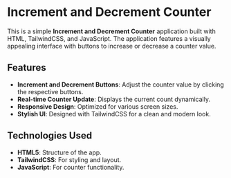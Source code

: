 # Increment and Decrement Counter

This is a simple **Increment and Decrement Counter** application built with HTML, TailwindCSS, and JavaScript. The application features a visually appealing interface with buttons to increase or decrease a counter value.

## Features

- **Increment and Decrement Buttons**: Adjust the counter value by clicking the respective buttons.
- **Real-time Counter Update**: Displays the current count dynamically.
- **Responsive Design**: Optimized for various screen sizes.
- **Stylish UI**: Designed with TailwindCSS for a clean and modern look.



## Technologies Used

- **HTML5**: Structure of the app.
- **TailwindCSS**: For styling and layout.
- **JavaScript**: For counter functionality.


